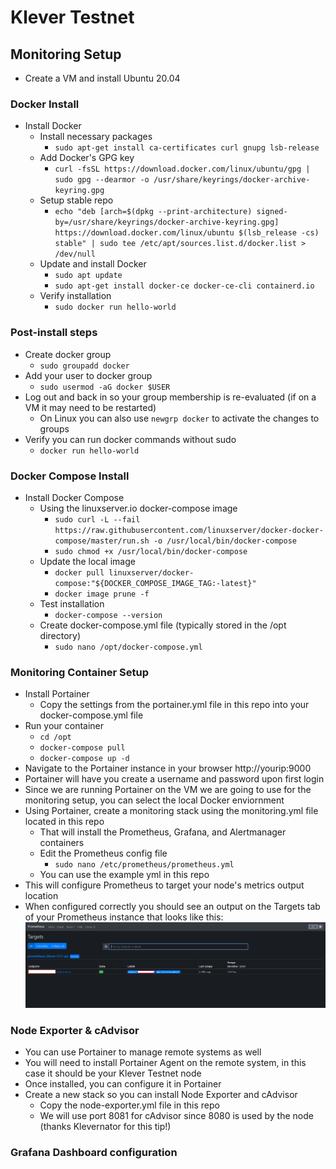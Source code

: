 # Klever Testnet

## Monitoring Setup
- Create a VM and install Ubuntu 20.04
### Docker Install
- Install Docker
	- Install necessary packages
		- `sudo apt-get install ca-certificates curl gnupg lsb-release`
	- Add Docker's GPG key
		- `curl -fsSL https://download.docker.com/linux/ubuntu/gpg | sudo gpg --dearmor -o /usr/share/keyrings/docker-archive-keyring.gpg`
	- Setup stable repo
		- `echo "deb [arch=$(dpkg --print-architecture) signed-by=/usr/share/keyrings/docker-archive-keyring.gpg] https://download.docker.com/linux/ubuntu $(lsb_release -cs) stable" | sudo tee /etc/apt/sources.list.d/docker.list > /dev/null`
	- Update and install Docker
		- `sudo apt update`
		- `sudo apt-get install docker-ce docker-ce-cli containerd.io`
	- Verify installation
		- `sudo docker run hello-world`

### Post-install steps
- Create docker group
	- `sudo groupadd docker`
- Add your user to docker group
	- `sudo usermod -aG docker $USER`
- Log out and back in so your group membership is re-evaluated (if on a VM it may need to be restarted)
	- On Linux you can also use `newgrp docker` to activate the changes to groups
- Verify you can run docker commands without sudo
	- `docker run hello-world`

### Docker Compose Install
- Install Docker Compose
	- Using the linuxserver.io docker-compose image
		- `sudo curl -L --fail https://raw.githubusercontent.com/linuxserver/docker-docker-compose/master/run.sh -o /usr/local/bin/docker-compose`
		- `sudo chmod +x /usr/local/bin/docker-compose`
	- Update the local image
		- `docker pull linuxserver/docker-compose:"${DOCKER_COMPOSE_IMAGE_TAG:-latest}"`
		- `docker image prune -f`
	- Test installation
		- `docker-compose --version`
	- Create docker-compose.yml file (typically stored in the /opt directory)
		- `sudo nano /opt/docker-compose.yml`

### Monitoring Container Setup
- Install Portainer
	- Copy the settings from the portainer.yml file in this repo into your docker-compose.yml file
- Run your container
	- `cd /opt`
	- `docker-compose pull`
	- `docker-compose up -d`
- Navigate to the Portainer instance in your browser http://yourip:9000
- Portainer will have you create a username and password upon first login
- Since we are running Portainer on the VM we are going to use for the monitoring setup, you can select the local Docker enviornment
- Using Portainer, create a monitoring stack using the monitoring.yml file located in this repo
	- That will install the Prometheus, Grafana, and Alertmanager containers
	- Edit the Prometheus config file
		- `sudo nano /etc/prometheus/prometheus.yml`
	- You can use the example yml in this repo
- This will configure Prometheus to target your node's metrics output location
- When configured correctly you should see an output on the Targets tab of your Prometheus instance that looks like this:
![alt text](https://github.com/gearhead0621/klever-testnet/blob/main/images/Prometheus%20Targets%20example.png "Logo Title Text 1")

### Node Exporter & cAdvisor
- You can use Portainer to manage remote systems as well
- You will need to install Portainer Agent on the remote system, in this case it should be your Klever Testnet node
- Once installed, you can configure it in Portainer
- Create a new stack so you can install Node Exporter and cAdvisor
	- Copy the node-exporter.yml file in this repo
	- We will use port 8081 for cAdvisor since 8080 is used by the node (thanks Klevernator for this tip!)
### Grafana Dashboard configuration

